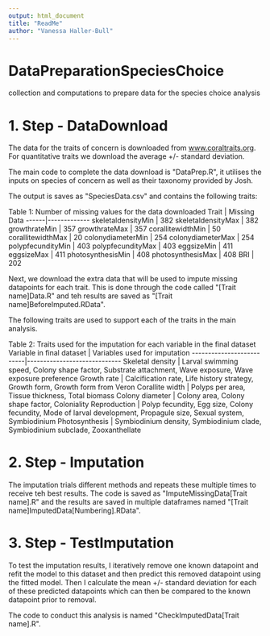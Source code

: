 ```yaml
---
output: html_document
title: "ReadMe"
author: "Vanessa Haller-Bull"
---
```



# DataPreparationSpeciesChoice
collection and computations to prepare data for the species choice analysis


# 1. Step - DataDownload

The data for the traits of concern is downloaded from www.coraltraits.org. For quantitative traits we download the average +/- standard deviation. 

The main code to complete the data download is "DataPrep.R", it utilises the inputs on species of concern as well as their taxonomy provided by Josh.

The output is saves as "SpeciesData.csv" and contains the following traits:

Table 1: Number of missing values for the data downloaded 
Trait | Missing Data
------|-------------
skeletaldensityMin | 382
skeletaldensityMax | 382
growthrateMin | 357
growthrateMax | 357
corallitewidthMin | 50
corallitewidthMax | 20
colonydiameterMin | 254
colonydiameterMax | 254
polypfecundityMin | 403
polypfecundityMax | 403
eggsizeMin | 411
eggsizeMax | 411
photosynthesisMin | 408
photosynthesisMax | 408
BRI | 202

Next, we download the extra data that will be used to impute missing datapoints for each trait. This is done through the code called "[Trait name]Data.R" and teh results are saved as "[Trait name]BeforeImputed.RData".

The following traits are used to support each of the traits in the main analysis.

Table 2: Traits used for the imputation for each variable in the final dataset
Variable in final dataset | Variables used for imputation
--------------------------|-----------------------------
Skeletal density | Larval swimming speed, Colony shape factor, Substrate attachment, Wave exposure, Wave exposure preference
Growth rate | Calcification rate, Life history strategy, Growth form, Growth form from Veron
Corallite width	 | Polyps per area, Tissue thickness, Total biomass
Colony diameter	 | Colony area, Colony shape factor, Coloniality
Reproduction	   | Polyp fecundity, Egg size, Colony fecundity, Mode of larval development, Propagule size, Sexual system, Symbiodinium
Photosynthesis	 | Symbiodinium density, Symbiodinium clade, Symbiodinium subclade, Zooxanthellate


# 2. Step - Imputation

The imputation trials different methods and repeats these multiple times to receive teh best results. The code is saved as "ImputeMissingData[Trait name].R" and the results are saved in multiple dataframes named "[Trait name]ImputedData[Numbering].RData".

# 3. Step - TestImputation

To test the imputation results, I iteratively remove one known datapoint and refit the model to this dataset and then predict this removed datapoint using the fitted model. Then I calculate the mean +/- standard deviation for each of these predicted datapoints which can then be compared to the known datapoint prior to removal.

The code to conduct this analysis is named "CheckImputedData[Trait name].R".

